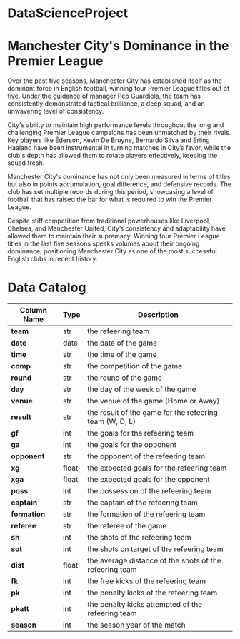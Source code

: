 # DataScienceProject

# Manchester City's Dominance in the Premier League

Over the past five seasons, Manchester City has established itself as the dominant force in English football, winning four Premier League titles out of five. Under the guidance of manager Pep Guardiola, the team has consistently demonstrated tactical brilliance, a deep squad, and an unwavering level of consistency.

City's ability to maintain high performance levels throughout the long and challenging Premier League campaigns has been unmatched by their rivals. Key players like Éderson, Kevin De Bruyne, Bernardo Silva and Erling Haaland have been instrumental in turning matches in City’s favor, while the club's depth has allowed them to rotate players effectively, keeping the squad fresh.

Manchester City's dominance has not only been measured in terms of titles but also in points accumulation, goal difference, and defensive records. The club has set multiple records during this period, showcasing a level of football that has raised the bar for what is required to win the Premier League.

Despite stiff competition from traditional powerhouses like Liverpool, Chelsea, and Manchester United, City’s consistency and adaptability have allowed them to maintain their supremacy. Winning four Premier League titles in the last five seasons speaks volumes about their ongoing dominance, positioning Manchester City as one of the most successful English clubs in recent history.


# Data Catalog

| Column Name | Type | Description                                               |
|-------------|------|-----------------------------------------------------------|
| **team**    | str  | the refeering team                                        |
| **date**    | date | the date of the game                                      |
| **time**    | str  | the time of the game                                      |
| **comp**    | str  | the competition of the game                               |
| **round**   | str  | the round of the game                                     |
| **day**     | str  | the day of the week of the game                           |
| **venue**   | str  | the venue of the game (Home or Away)                      |
| **result**  | str  | the result of the game for the refeering team (W, D, L)   |
| **gf**      | int  | the goals for the refeering team                          |
| **ga**      | int  | the goals for the opponent                                |
| **opponent**| str  | the opponent of the refeering team                        |
| **xg**      | float| the expected goals for the refeering team                 |
| **xga**     | float| the expected goals for the opponent                       |
| **poss**    | int  | the possession of the refeering team                      |
| **captain** | str  | the captain of the refeering team                         |
| **formation**| str | the formation of the refeering team                       |
| **referee** | str  | the referee of the game                                   |
| **sh**      | int  | the shots of the refeering team                           |
| **sot**     | int  | the shots on target of the refeering team                 |
| **dist**    | float| the average distance of the shots of the refeering team   |
| **fk**      | int  | the free kicks of the refeering team                      |
| **pk**      | int  | the penalty kicks of the refeering team                   |
| **pkatt**   | int  | the penalty kicks attempted of the refeering team         |
| **season**  | int  | the season year of the match                              |



